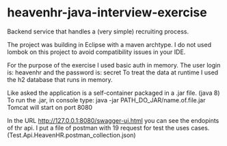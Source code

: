 # heavenhr-java-interview-exercise 
Backend service that handles a (very simple) recruiting process.

The project was building in Eclipse with a maven archtype. I do not used lombok on this project to avoid compatibility issues
in your IDE.

For the purpose of the exercise I used basic auth in memory. The user login is: heavenhr and the password is: secret
To treat the data at runtime I used the h2 database that runs in memory.

Like asked the application is a self-container packaged in a .jar file. (java 8)
  To run the .jar, in console type: java -jar PATH_DO_JAR/name.of.file.jar
  Tomcat will start on port 8080

In the URL http://127.0.0.1:8080/swagger-ui.html you can see the endopints of thr api.
I put a file of postman with 19 request for test the uses cases.(Test.Api.HeavenHR.postman_collection.json)

